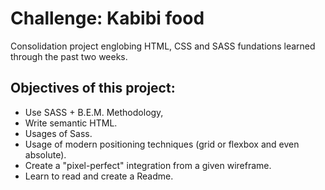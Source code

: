 # Challenge: Kabibi food

Consolidation project englobing HTML, CSS and SASS fundations learned through the past two weeks.

## Objectives of this project:

- Use SASS + B.E.M. Methodology,
- Write semantic HTML.
- Usages of Sass.
- Usage of modern positioning techniques (grid or flexbox and even absolute).
- Create a "pixel-perfect" integration from a given wireframe.
- Learn to read and create a Readme.
